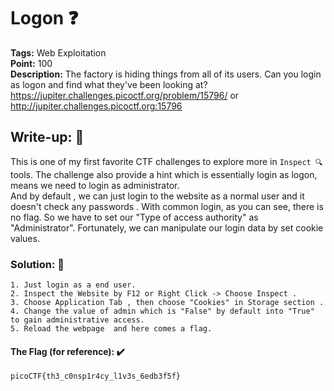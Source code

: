 # Logon ❓
**Tags:** Web Exploitation<br>
**Point:** 100<br>
**Description:** The factory is hiding things from all of its users. Can you login as logon and find what they've been looking at?
https://jupiter.challenges.picoctf.org/problem/15796/ or http://jupiter.challenges.picoctf.org:15796

## Write-up: 📝
This is one of my first favorite CTF challenges to explore more in ```Inspect 🔍``` tools. The challenge also provide a hint which is essentially login as logon, means we need to login as administrator.<br>
And by default , we can just login to the website as a normal user and it doesn't check any passwords . With common login, as you can see, there is no flag. So we have to set our "Type of access authority" as "Administrator". Fortunately, we can manipulate our login data by set cookie values.

### Solution: 💯
```
1. Just login as a end user.
2. Inspect the Website by F12 or Right Click -> Choose Inspect .
3. Choose Application Tab , then choose "Cookies" in Storage section . 
4. Change the value of admin which is "False" by default into "True" to gain administrative access.
5. Reload the webpage  and here comes a flag. 
```

#### The Flag (for reference): ✔️
```
picoCTF{th3_c0nsp1r4cy_l1v3s_6edb3f5f}
```
